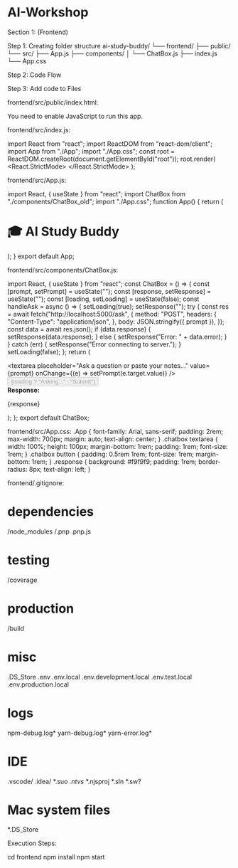 # AI-Workshop

Section 1: (Frontend)

Step 1: Creating folder structure
ai-study-buddy/
└── frontend/
    ├── public/
    └── src/
        ├── App.js
        ├── components/
        │   └── ChatBox.js
        ├── index.js
        └── App.css

Step 2: Code Flow

Step 3: Add code to Files

frontend/src/public/index.html:

<!DOCTYPE html>
<html lang="en">
  <head>
    <meta charset="utf-8" />
    <link rel="icon" href="%PUBLIC_URL%/favicon.ico" />
    <meta name="viewport" content="width=device-width, initial-scale=1" />
    <meta name="theme-color" content="#000000" />
    <title>AI Study Buddy</title>
  </head>
  <body>
    <noscript>You need to enable JavaScript to run this app.</noscript>
    <div id="root"></div>
  </body>
</html>


frontend/src/index.js:

import React from "react";
import ReactDOM from "react-dom/client";
import App from "./App";
import "./App.css";
const root = ReactDOM.createRoot(document.getElementById("root"));
root.render(
  <React.StrictMode>
    <App />
  </React.StrictMode>
);


frontend/src/App.js:

import React, { useState } from "react";
import ChatBox from "./components/ChatBox_old";
import "./App.css";
function App() {
  return (
    <div className="App">
      <h1>🎓 AI Study Buddy</h1>
      <ChatBox />
    </div>
  );
}
export default App;


frontend/src/components/ChatBox.js:

import React, { useState } from "react";
const ChatBox = () => {
  const [prompt, setPrompt] = useState("");
  const [response, setResponse] = useState("");
  const [loading, setLoading] = useState(false);
  const handleAsk = async () => {
    setLoading(true);
    setResponse("");
    try {
      const res = await fetch("http://localhost:5000/ask", {
        method: "POST",
        headers: {
          "Content-Type": "application/json",
        },
        body: JSON.stringify({ prompt }),
      });
      const data = await res.json();
      if (data.response) {
        setResponse(data.response);
      } else {
        setResponse("Error: " + data.error);
      }
    } catch (err) {
      setResponse("Error connecting to server.");
    }
    setLoading(false);
  };
  return (
    <div className="chatbox">
      <textarea
        placeholder="Ask a question or paste your notes..."
        value={prompt}
        onChange={(e) => setPrompt(e.target.value)}
      />
      <button onClick={handleAsk} disabled={loading}>
        {loading ? "Asking..." : "Submit"}
      </button>
      <div className="response">
        <strong>Response:</strong>
        <p>{response}</p>
      </div>
    </div>
  );
};
export default ChatBox;


frontend/src/App.css:
.App {
  font-family: Arial, sans-serif;
  padding: 2rem;
  max-width: 700px;
  margin: auto;
  text-align: center;
}
.chatbox textarea {
  width: 100%;
  height: 100px;
  margin-bottom: 1rem;
  padding: 1rem;
  font-size: 1rem;
}
.chatbox button {
  padding: 0.5rem 1rem;
  font-size: 1rem;
  margin-bottom: 1rem;
}
.response {
  background: #f9f9f9;
  padding: 1rem;
  border-radius: 8px;
  text-align: left;
}


frontend/.gitignore:

# dependencies
/node_modules
/.pnp
.pnp.js

# testing
/coverage

# production
/build

# misc
.DS_Store
.env
.env.local
.env.development.local
.env.test.local
.env.production.local

# logs
npm-debug.log*
yarn-debug.log*
yarn-error.log*

# IDE
.vscode/
.idea/
*.suo
*.ntvs*
*.njsproj
*.sln
*.sw?

# Mac system files
*.DS_Store



Execution Steps:

cd frontend
npm install
npm start






